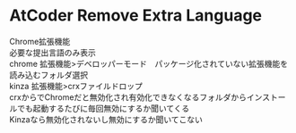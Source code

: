 # AtCoder Remove Extra Language
Chrome拡張機能  
必要な提出言語のみ表示  
chrome 拡張機能>デベロッパーモード　パッケージ化されていない拡張機能を読み込むフォルダ選択  
kinza 拡張機能>crxファイルドロップ  
crxからでChromeだと無効化され有効化できなくなるフォルダからインストールでも起動するたびに毎回無効にするか聞いてくる  
Kinzaなら無効化されないし無効にするか聞いてこない  